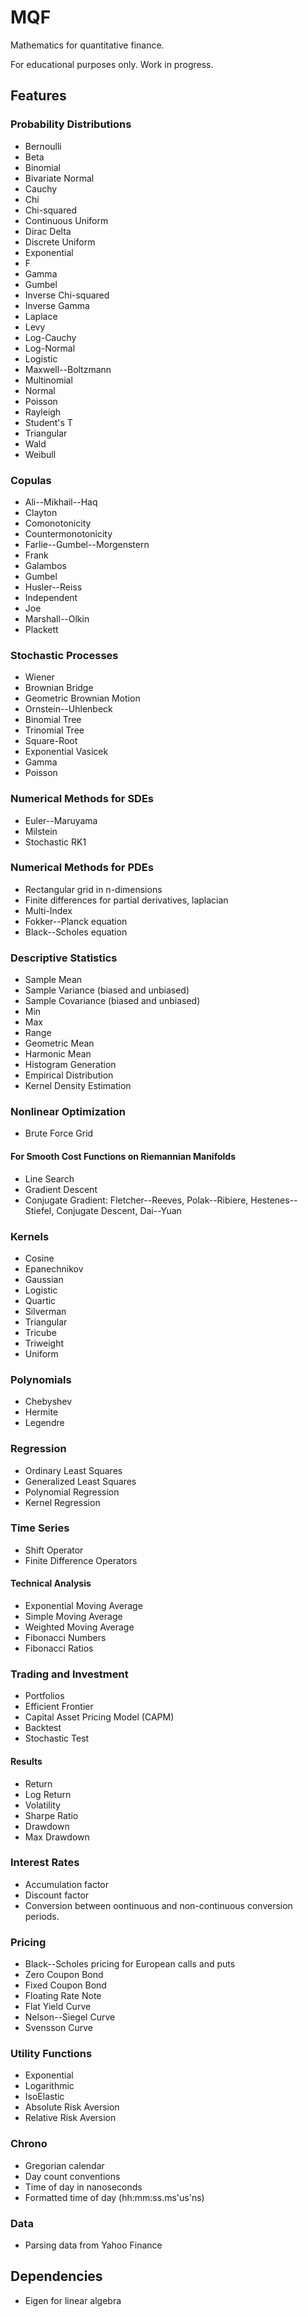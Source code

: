 # MQF

Mathematics for quantitative finance.

For educational purposes only. Work in progress.

## Features

### Probability Distributions

* Bernoulli
* Beta
* Binomial
* Bivariate Normal
* Cauchy
* Chi
* Chi-squared
* Continuous Uniform
* Dirac Delta
* Discrete Uniform
* Exponential
* F
* Gamma
* Gumbel
* Inverse Chi-squared
* Inverse Gamma
* Laplace
* Levy
* Log-Cauchy
* Log-Normal
* Logistic
* Maxwell--Boltzmann
* Multinomial
* Normal
* Poisson
* Rayleigh
* Student's T
* Triangular
* Wald
* Weibull

### Copulas

* Ali--Mikhail--Haq
* Clayton
* Comonotonicity
* Countermonotonicity
* Farlie--Gumbel--Morgenstern
* Frank
* Galambos
* Gumbel
* Husler--Reiss
* Independent
* Joe
* Marshall--Olkin
* Plackett

### Stochastic Processes

* Wiener
* Brownian Bridge
* Geometric Brownian Motion
* Ornstein--Uhlenbeck
* Binomial Tree
* Trinomial Tree
* Square-Root
* Exponential Vasicek
* Gamma
* Poisson

### Numerical Methods for SDEs

* Euler--Maruyama
* Milstein
* Stochastic RK1

### Numerical Methods for PDEs

* Rectangular grid in n-dimensions
* Finite differences for partial derivatives, laplacian
* Multi-Index
* Fokker--Planck equation
* Black--Scholes equation

### Descriptive Statistics

* Sample Mean
* Sample Variance (biased and unbiased)
* Sample Covariance (biased and unbiased)
* Min
* Max
* Range
* Geometric Mean
* Harmonic Mean
* Histogram Generation
* Empirical Distribution
* Kernel Density Estimation

### Nonlinear Optimization

* Brute Force Grid

#### For Smooth Cost Functions on Riemannian Manifolds

* Line Search
* Gradient Descent
* Conjugate Gradient: Fletcher--Reeves, Polak--Ribiere, Hestenes--Stiefel, Conjugate Descent, Dai--Yuan

### Kernels

* Cosine
* Epanechnikov
* Gaussian
* Logistic
* Quartic
* Silverman
* Triangular
* Tricube
* Triweight
* Uniform

### Polynomials

* Chebyshev
* Hermite
* Legendre

### Regression

* Ordinary Least Squares
* Generalized Least Squares
* Polynomial Regression
* Kernel Regression

### Time Series

* Shift Operator
* Finite Difference Operators

#### Technical Analysis

* Exponential Moving Average
* Simple Moving Average
* Weighted Moving Average
* Fibonacci Numbers
* Fibonacci Ratios

### Trading and Investment

* Portfolios
* Efficient Frontier
* Capital Asset Pricing Model (CAPM)
* Backtest
* Stochastic Test

#### Results

* Return
* Log Return
* Volatility
* Sharpe Ratio
* Drawdown
* Max Drawdown

### Interest Rates

* Accumulation factor
* Discount factor
* Conversion between oontinuous and non-continuous conversion periods.

### Pricing

* Black--Scholes pricing for European calls and puts
* Zero Coupon Bond
* Fixed Coupon Bond
* Floating Rate Note
* Flat Yield Curve
* Nelson--Siegel Curve
* Svensson Curve

### Utility Functions

* Exponential
* Logarithmic
* IsoElastic
* Absolute Risk Aversion
* Relative Risk Aversion

### Chrono

* Gregorian calendar
* Day count conventions
* Time of day in nanoseconds
* Formatted time of day (hh:mm:ss.ms'us'ns)

### Data

* Parsing data from Yahoo Finance

## Dependencies

* Eigen for linear algebra




